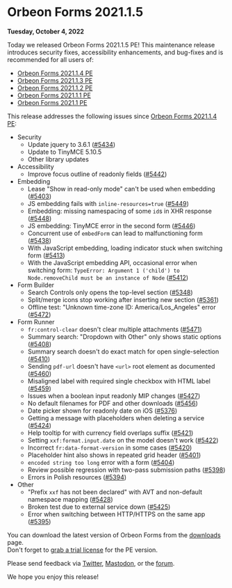 # Orbeon Forms 2021.1.5

__Tuesday, October 4, 2022__

Today we released Orbeon Forms 2021.1.5 PE! This maintenance release introduces security fixes, accessibility enhancements, and bug-fixes and is recommended for all users of:

- [Orbeon Forms 2021.1.4 PE](orbeon-forms-2021.1.4.md)
- [Orbeon Forms 2021.1.3 PE](orbeon-forms-2021.1.3.md)
- [Orbeon Forms 2021.1.2 PE](orbeon-forms-2021.1.2.md)
- [Orbeon Forms 2021.1.1 PE](orbeon-forms-2021.1.1.md)
- [Orbeon Forms 2021.1 PE](orbeon-forms-2021.1.md)

This release addresses the following issues since [Orbeon Forms 2021.1.4 PE](orbeon-forms-2021.1.4.md):

- Security
    - Update jquery to 3.6.1 ([\#5434](https://github.com/orbeon/orbeon-forms/issues/5434))
    - Update to TinyMCE 5.10.5
    - Other library updates
- Accessibility
    - Improve focus outline of readonly fields ([\#5442](https://github.com/orbeon/orbeon-forms/issues/5442))
- Embedding
    - Lease "Show in read-only mode" can't be used when embedding ([\#5403](https://github.com/orbeon/orbeon-forms/issues/5403))
    - JS embedding fails with `inline-resources=true` ([\#5449](https://github.com/orbeon/orbeon-forms/issues/5449))
    - Embedding: missing namespacing of some `id`s in XHR response ([\#5448](https://github.com/orbeon/orbeon-forms/issues/5448))
    - JS embedding: TinyMCE error in the second form ([\#5446](https://github.com/orbeon/orbeon-forms/issues/5446))
    - Concurrent use of `embedForm` can lead to malfunctioning form ([\#5438](https://github.com/orbeon/orbeon-forms/issues/5438))
    - With JavaScript embedding, loading indicator stuck when switching form ([\#5413](https://github.com/orbeon/orbeon-forms/issues/5413))
    - With the JavaScript embedding API, occasional error when switching form: `TypeError: Argument 1 ('child') to Node.removeChild must be an instance of Node` ([\#5412](https://github.com/orbeon/orbeon-forms/issues/5412))
- Form Builder
    - Search Controls only opens the top-level section ([\#5348](https://github.com/orbeon/orbeon-forms/issues/5348))
    - Split/merge icons stop working after inserting new section ([\#5361](https://github.com/orbeon/orbeon-forms/issues/5361))
    - Offline test: "Unknown time-zone ID: America/Los_Angeles" error ([\#5472](https://github.com/orbeon/orbeon-forms/issues/5472))
- Form Runner
    - `fr:control-clear` doesn't clear multiple attachments ([\#5471](https://github.com/orbeon/orbeon-forms/issues/5471))
    - Summary search: "Dropdown with Other" only shows static options ([\#5408](https://github.com/orbeon/orbeon-forms/issues/5408))
    - Summary search doesn't do exact match for open single-selection ([\#5410](https://github.com/orbeon/orbeon-forms/issues/5410))
    - Sending `pdf-url` doesn't have `<url>` root element as documented ([\#5460](https://github.com/orbeon/orbeon-forms/issues/5460))
    - Misaligned label with required single checkbox with HTML label ([\#5459](https://github.com/orbeon/orbeon-forms/issues/5459))
    - Issues when a boolean input readonly MIP changes ([\#5427](https://github.com/orbeon/orbeon-forms/issues/5427))
    - No default filenames for PDF and other downloads ([\#5456](https://github.com/orbeon/orbeon-forms/issues/5456))
    - Date picker shown for readonly date on iOS ([\#5376](https://github.com/orbeon/orbeon-forms/issues/5376))
    - Getting a message with placeholders when deleting a service ([\#5424](https://github.com/orbeon/orbeon-forms/issues/5424))
    - Help tooltip for with currency field overlaps suffix ([\#5421](https://github.com/orbeon/orbeon-forms/issues/5421))
    - Setting `xxf:format.input.date` on the model doesn't work ([\#5422](https://github.com/orbeon/orbeon-forms/issues/5422))
    - Incorrect `fr:data-format-version` in some cases ([\#5420](https://github.com/orbeon/orbeon-forms/issues/5420))
    - Placeholder hint also shows in repeated grid header ([\#5401](https://github.com/orbeon/orbeon-forms/issues/5401))
    - `encoded string too long` error with a form ([\#5404](https://github.com/orbeon/orbeon-forms/issues/5404))
    - Review possible regression with two-pass submission paths ([\#5398](https://github.com/orbeon/orbeon-forms/issues/5398))
    - Errors in Polish resources ([\#5394](https://github.com/orbeon/orbeon-forms/issues/5394))
- Other
    - "Prefix `xxf` has not been declared" with AVT and non-default namespace mapping ([\#5428](https://github.com/orbeon/orbeon-forms/issues/5428))
    - Broken test due to external service down ([\#5425](https://github.com/orbeon/orbeon-forms/issues/5425))
    - Error when switching between HTTP/HTTPS on the same app ([\#5395](https://github.com/orbeon/orbeon-forms/issues/5395))

You can download the latest version of Orbeon Forms from the [downloads](https://www.orbeon.com/download) page.  
Don't forget to [grab a trial license](https://prod.orbeon.com/prod/fr/orbeon/register/new) for the PE version.

Please send feedback via [Twitter](https://twitter.com/orbeon), [Mastodon](https://mastodon.social/@orbeon), or the [forum](https://www.orbeon.com/community).

We hope you enjoy this release!
